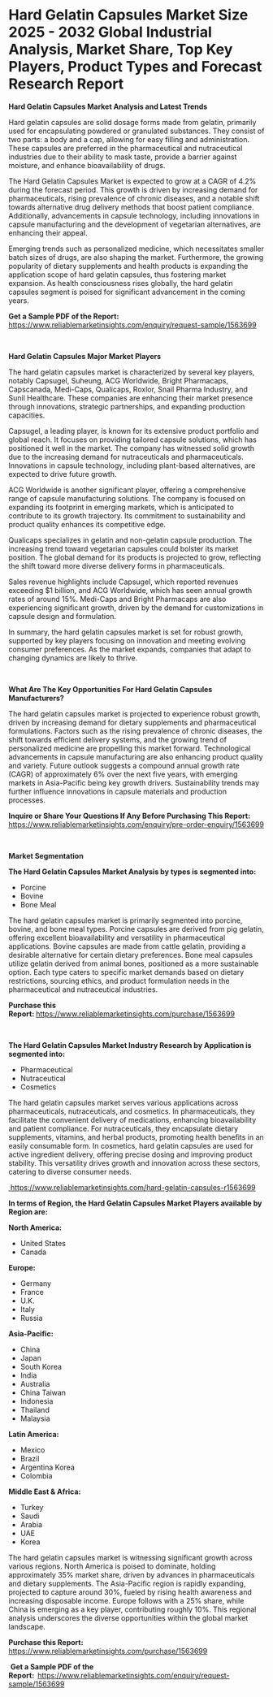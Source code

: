 <p><h1>Hard Gelatin Capsules Market Size 2025 - 2032 Global Industrial Analysis, Market Share, Top Key Players, Product Types and Forecast Research Report</h1></p><p><strong>Hard Gelatin Capsules Market Analysis and Latest Trends</strong></p>
<p><p>Hard gelatin capsules are solid dosage forms made from gelatin, primarily used for encapsulating powdered or granulated substances. They consist of two parts: a body and a cap, allowing for easy filling and administration. These capsules are preferred in the pharmaceutical and nutraceutical industries due to their ability to mask taste, provide a barrier against moisture, and enhance bioavailability of drugs.</p><p>The Hard Gelatin Capsules Market is expected to grow at a CAGR of 4.2% during the forecast period. This growth is driven by increasing demand for pharmaceuticals, rising prevalence of chronic diseases, and a notable shift towards alternative drug delivery methods that boost patient compliance. Additionally, advancements in capsule technology, including innovations in capsule manufacturing and the development of vegetarian alternatives, are enhancing their appeal. </p><p>Emerging trends such as personalized medicine, which necessitates smaller batch sizes of drugs, are also shaping the market. Furthermore, the growing popularity of dietary supplements and health products is expanding the application scope of hard gelatin capsules, thus fostering market expansion. As health consciousness rises globally, the hard gelatin capsules segment is poised for significant advancement in the coming years.</p></p>
<p><strong>Get a Sample PDF of the Report:&nbsp;</strong> <a href="https://www.reliablemarketinsights.com/enquiry/request-sample/1563699?utm_campaign=2221&utm_medium=2&utm_source=Github&utm_content=ia&utm_term=19042025&utm_id=hard-gelatin-capsules">https://www.reliablemarketinsights.com/enquiry/request-sample/1563699</a></p>
<p>&nbsp;</p>
<p><strong>Hard Gelatin Capsules Major Market Players</strong></p>
<p><p>The hard gelatin capsules market is characterized by several key players, notably Capsugel, Suheung, ACG Worldwide, Bright Pharmacaps, Capscanada, Medi-Caps, Qualicaps, Roxlor, Snail Pharma Industry, and Sunil Healthcare. These companies are enhancing their market presence through innovations, strategic partnerships, and expanding production capacities.</p><p>Capsugel, a leading player, is known for its extensive product portfolio and global reach. It focuses on providing tailored capsule solutions, which has positioned it well in the market. The company has witnessed solid growth due to the increasing demand for nutraceuticals and pharmaceuticals. Innovations in capsule technology, including plant-based alternatives, are expected to drive future growth.</p><p>ACG Worldwide is another significant player, offering a comprehensive range of capsule manufacturing solutions. The company is focused on expanding its footprint in emerging markets, which is anticipated to contribute to its growth trajectory. Its commitment to sustainability and product quality enhances its competitive edge.</p><p>Qualicaps specializes in gelatin and non-gelatin capsule production. The increasing trend toward vegetarian capsules could bolster its market position. The global demand for its products is projected to grow, reflecting the shift toward more diverse delivery forms in pharmaceuticals.</p><p>Sales revenue highlights include Capsugel, which reported revenues exceeding $1 billion, and ACG Worldwide, which has seen annual growth rates of around 15%. Medi-Caps and Bright Pharmacaps are also experiencing significant growth, driven by the demand for customizations in capsule design and formulation.</p><p>In summary, the hard gelatin capsules market is set for robust growth, supported by key players focusing on innovation and meeting evolving consumer preferences. As the market expands, companies that adapt to changing dynamics are likely to thrive.</p></p>
<p>&nbsp;</p>
<p><strong>What Are The Key Opportunities For Hard Gelatin Capsules Manufacturers?</strong></p>
<p><p>The hard gelatin capsules market is projected to experience robust growth, driven by increasing demand for dietary supplements and pharmaceutical formulations. Factors such as the rising prevalence of chronic diseases, the shift towards efficient delivery systems, and the growing trend of personalized medicine are propelling this market forward. Technological advancements in capsule manufacturing are also enhancing product quality and variety. Future outlook suggests a compound annual growth rate (CAGR) of approximately 6% over the next five years, with emerging markets in Asia-Pacific being key growth drivers. Sustainability trends may further influence innovations in capsule materials and production processes.</p></p>
<p><strong>Inquire or Share Your Questions If Any Before Purchasing This Report:</strong> <a href="https://www.reliablemarketinsights.com/enquiry/pre-order-enquiry/1563699?utm_campaign=2221&utm_medium=2&utm_source=Github&utm_content=ia&utm_term=19042025&utm_id=hard-gelatin-capsules">https://www.reliablemarketinsights.com/enquiry/pre-order-enquiry/1563699</a></p>
<p>&nbsp;</p>
<p><strong>Market Segmentation</strong></p>
<p><strong>The Hard Gelatin Capsules Market Analysis by types is segmented into:</strong></p>
<p><ul><li>Porcine</li><li>Bovine</li><li>Bone Meal</li></ul></p>
<p><p>The hard gelatin capsules market is primarily segmented into porcine, bovine, and bone meal types. Porcine capsules are derived from pig gelatin, offering excellent bioavailability and versatility in pharmaceutical applications. Bovine capsules are made from cattle gelatin, providing a desirable alternative for certain dietary preferences. Bone meal capsules utilize gelatin derived from animal bones, positioned as a more sustainable option. Each type caters to specific market demands based on dietary restrictions, sourcing ethics, and product formulation needs in the pharmaceutical and nutraceutical industries.</p></p>
<p><strong>Purchase this Report:&nbsp;</strong><a href="https://www.reliablemarketinsights.com/purchase/1563699?utm_campaign=2221&utm_medium=2&utm_source=Github&utm_content=ia&utm_term=19042025&utm_id=hard-gelatin-capsules">https://www.reliablemarketinsights.com/purchase/1563699</a></p>
<p>&nbsp;</p>
<p><strong>The Hard Gelatin Capsules Market Industry Research by Application is segmented into:</strong></p>
<p><ul><li>Pharmaceutical</li><li>Nutraceutical</li><li>Cosmetics</li></ul></p>
<p><p>The hard gelatin capsules market serves various applications across pharmaceuticals, nutraceuticals, and cosmetics. In pharmaceuticals, they facilitate the convenient delivery of medications, enhancing bioavailability and patient compliance. For nutraceuticals, they encapsulate dietary supplements, vitamins, and herbal products, promoting health benefits in an easily consumable form. In cosmetics, hard gelatin capsules are used for active ingredient delivery, offering precise dosing and improving product stability. This versatility drives growth and innovation across these sectors, catering to diverse consumer needs.</p></p>
<p><a href="https://www.reliablemarketinsights.com/hard-gelatin-capsules-r1563699?utm_campaign=2221&utm_medium=2&utm_source=Github&utm_content=ia&utm_term=19042025&utm_id=hard-gelatin-capsules">&nbsp;https://www.reliablemarketinsights.com/hard-gelatin-capsules-r1563699</a></p>
<p><strong>In terms of Region, the Hard Gelatin Capsules Market Players available by Region are:</strong></p>
<p>
    <p> <strong> North America: </strong>
        <ul>
            <li>United States</li>
            <li>Canada</li>
        </ul>
        </p> 
    <p> <strong> Europe: </strong>
        <ul>
            <li>Germany</li>
            <li>France</li>
            <li>U.K.</li>
            <li>Italy</li>
            <li>Russia</li>
        </ul>
        </p> 
    <p> <strong> Asia-Pacific: </strong>
        <ul>
            <li>China</li>
            <li>Japan</li>
            <li>South Korea</li>
            <li>India</li>
            <li>Australia</li>
            <li>China Taiwan</li>
            <li>Indonesia</li>
            <li>Thailand</li>
            <li>Malaysia</li>
        </ul>
        </p> 
    <p> <strong> Latin America: </strong>
        <ul>
            <li>Mexico</li>
            <li>Brazil</li>
            <li>Argentina Korea</li>
            <li>Colombia</li>
        </ul>
        </p> 
    <p> <strong> Middle East & Africa: </strong>
        <ul>
            <li>Turkey</li>
            <li>Saudi</li>
            <li>Arabia</li>
            <li>UAE</li>
            <li>Korea</li>
        </ul>
    </p>
    </p>
<p><p>The hard gelatin capsules market is witnessing significant growth across various regions. North America is poised to dominate, holding approximately 35% market share, driven by advances in pharmaceuticals and dietary supplements. The Asia-Pacific region is rapidly expanding, projected to capture around 30%, fueled by rising health awareness and increasing disposable income. Europe follows with a 25% share, while China is emerging as a key player, contributing roughly 10%. This regional analysis underscores the diverse opportunities within the global market landscape.</p></p>
<p><strong>Purchase this Report: </strong><a href="https://www.reliablemarketinsights.com/purchase/1563699?utm_campaign=2221&utm_medium=2&utm_source=Github&utm_content=ia&utm_term=19042025&utm_id=hard-gelatin-capsules">https://www.reliablemarketinsights.com/purchase/1563699</a></p>
<p>&nbsp;<strong>Get a Sample PDF of the Report:&nbsp;&nbsp;</strong><a href="https://www.reliablemarketinsights.com/enquiry/request-sample/1563699?utm_campaign=2221&utm_medium=2&utm_source=Github&utm_content=ia&utm_term=19042025&utm_id=hard-gelatin-capsules">https://www.reliablemarketinsights.com/enquiry/request-sample/1563699</a></p>
<p><strong></strong></p>
<p><p></p><p></p><p></p></p>